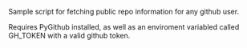 Sample script for fetching public repo information for any github user.

Requires PyGithub installed, as well as an enviroment variabled called GH_TOKEN with a valid github token.
